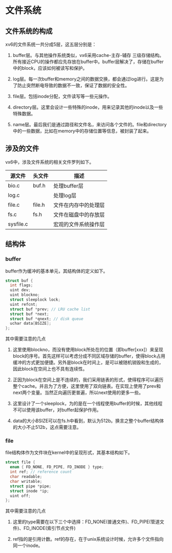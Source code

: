 # 文件系统

## 文件系统的构成

xv6的文件系统一共分成5层，这五层分别是：

1. buffer层。与其他操作系统类似，vx6采用cache-主存-辅存 三级存储结构。所有接近CPU的操作都应先存放在buffer中。buffer层解决了，存储在buffer中的block，应该如何被读写和保护。

2. log层。每一次buffer和memory之间的数据交换，都会通过log进行。这是为了防止突然断电导致的数据不一致，保证了数据的安全性。

3. file层。包括inode分配，文件读写等一些元操作。

4. directory层。这里会设计一些特殊的inode，用来记录其他的inode以及一些特殊数据。

5. name层。最后我们是通过路径和文件名，来访问各个文件的。file和directory中的一些数据，比如在memory中的存储位置等信息，被封装了起来。

## 涉及的文件
vx6中，涉及文件系统的相关文件罗列如下。

源文件 | 头文件 | 描述
-|-|-
bio.c|buf.h|处理buffer层|
log.c||处理log层|
file.c|file.h|文件在内存中的处理层|
fs.c|fs.h|文件在磁盘中的存放层|
sysfile.c||宏观的文件系统操作层|

## 结构体

### buffer

buffer作为缓冲的基本单元，其结构体的定义如下。

```c
struct buf {
  int flags;
  uint dev;
  uint blockno;
  struct sleeplock lock;
  uint refcnt;
  struct buf *prev; // LRU cache list
  struct buf *next;
  struct buf *qnext; // disk queue
  uchar data[BSIZE];
};
```
其中需要注意的几点

1. 这里使用blockno，而没有使用block所处在的位置（即buffer[xxx]）来呈现block的序号。首先这样可以考虑分成不同区域存储的buffer，使得block占用缓冲的方式更加便捷。另外是block在时间上，是可以被随机销毁和生成的，因此block在空间上也不具有连续性。

2. 正因为block在空间上是不连续的，我们采用链表的形式，使得程序可以遍历整个cache。并且为了方便，这里使用了双向链表。在实现上使用了prev和next两个变量。当然正向遍历更普遍，所以next使用的更多一些。

3. 这里设计了一个sleeplock，为的是在一个线程使用buffer的时候，其他线程不可以使用该buffer，对buffer起保护作用。

4. data的大小BSIZE可以在fs.h中看到，默认为512b。换言之整个buffer结构体的大小不止512b，这点需要注意。

### file

file结构体作为文件块在kernel中的呈现形式，其基本结构如下。

```c
struct file {
  enum { FD_NONE, FD_PIPE, FD_INODE } type;
  int ref; // reference count
  char readable;
  char writable;
  struct pipe *pipe;
  struct inode *ip;
  uint off;
};
```

其中需要注意的几点

1. 这里的type需要在以下三个中选择：FD_NONE(普通文件)、FD_PIPE(管道文件)、FD_INODE(索引节点文件)

2. ref指的是引用计数。ref的存在，在于unix系统设计时候，允许多个文件指向同一个inode。
